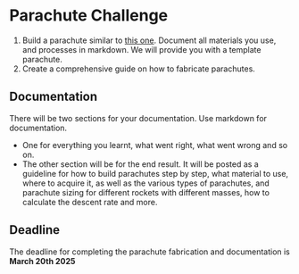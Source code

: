 # Parachute Challenge

1. Build a parachute similar to [this one](https://www.allrockets.ca/Build/Parachutes/36). Document all materials you use, and processes in markdown. We will provide you with a template parachute. 
2. Create a comprehensive guide on how to fabricate parachutes. 

## Documentation

There will be two sections for your documentation. Use markdown for documentation.

- One for everything you learnt, what went right, what went wrong and so on. 
- The other section will be for the end result. It will be posted as a guideline for how to build parachutes step by step, what material to use, where to acquire it, as well as the various types of parachutes, and parachute sizing for different rockets with different masses, how to calculate the descent rate and more.

## Deadline

The deadline for completing the parachute fabrication and documentation is **March 20th 2025**